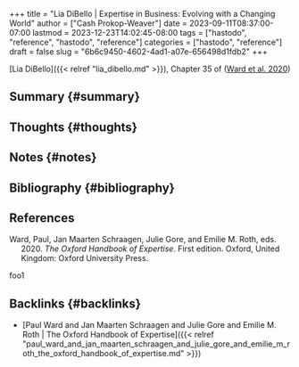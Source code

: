 +++
title = "Lia DiBello | Expertise in Business: Evolving with a Changing World"
author = ["Cash Prokop-Weaver"]
date = 2023-09-11T08:37:00-07:00
lastmod = 2023-12-23T14:02:45-08:00
tags = ["hastodo", "reference", "hastodo", "reference"]
categories = ["hastodo", "reference"]
draft = false
slug = "6b6c9450-4602-4ad1-a07e-656498d1fdb2"
+++

[Lia DiBello]({{< relref "lia_dibello.md" >}}), Chapter 35 of (<a href="#citeproc_bib_item_1">Ward et al. 2020</a>)


## Summary {#summary}


## Thoughts {#thoughts}


## Notes {#notes}


## Bibliography {#bibliography}

## References

<style>.csl-entry{text-indent: -1.5em; margin-left: 1.5em;}</style><div class="csl-bib-body">
  <div class="csl-entry"><a id="citeproc_bib_item_1"></a>Ward, Paul, Jan Maarten Schraagen, Julie Gore, and Emilie M. Roth, eds. 2020. <i>The Oxford Handbook of Expertise</i>. First edition. Oxford, United Kingdom: Oxford University Press.</div>
</div>

foo1


## Backlinks {#backlinks}

-   [Paul Ward and Jan Maarten Schraagen and Julie Gore and Emilie M. Roth | The Oxford Handbook of Expertise]({{< relref "paul_ward_and_jan_maarten_schraagen_and_julie_gore_and_emilie_m_roth_the_oxford_handbook_of_expertise.md" >}})
